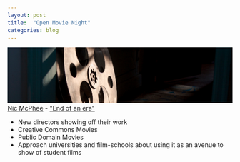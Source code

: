 ```yaml
---
layout: post
title:  "Open Movie Night"
categories: blog
---
```


<p class="attribution">
	<img src="/images/open-movies/reel.png" class="image fit" />
	<a href="https://www.flickr.com/photos/nicmcphee/">Nic McPhee</a> -
	<a href="https://www.flickr.com/photos/nicmcphee/13668736373/in/photolist-mPRR7v-9NzcWz-3miiqy-nBPiyz-5gnXLm-7Etx5J-7YojqR-e9cSRJ-bVNKKy-9VdGgY-63npmh-nWHcTw-99uoLC-7fGjjz-arvgs-ndcjx-nEtnms-aZEV-2ZcPEc-6Wb8PZ-iEes9u-7V4wZc-nFDg5E-7aiEob-9RDCT-9v82rC-iEf1Km-6zAXHG-eYZzAi-7aNqmg-36rmTH-e5uY4L-iEer1N-5geasQ-74sgr4-avMa8M-b2FbVn-aBvWiT-9w84j8-5PoKhG-avMcyx-nFDgPL-7e7tzu-74N7ZK-qgZWG-87wGJY-7jWT3E-avPMXJ-74Hg1V-egj2p">"End of an era"</a>
</p>

* New directors showing off their work
* Creative Commons Movies
* Public Domain Movies
* Approach universities and film-schools about using it as an avenue to show of student films

